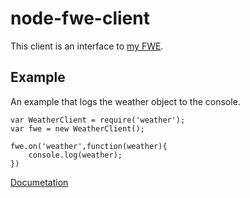 # node-fwe-client
This client is an interface to [my FWE](http://dollopos.ga/weather).

## Example
An example that logs the weather object to the console.
```
var WeatherClient = require('weather');
var fwe = new WeatherClient();

fwe.on('weather',function(weather){
    console.log(weather);
})
```

[Documetation](https://github.com/Atmatm6/node-fwe-client/blob/master/DOCS.md)